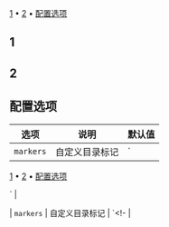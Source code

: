 <!-- toc -->

[1](#1) • [2](#2) • [配置选项](#配置选项)

<!-- tocstop -->

## 1

## 2

## 配置选项

| 选项      | 说明           | 默认值        |
| --------- | -------------- | ------------- |
| `markers` | 自定义目录标记 | `<!-- toc --> |

[1](#1) • [2](#2) • [配置选项](#配置选项)

<!-- tocstop -->` |

| `markers` | 自定义目录标记 | `<!- |

